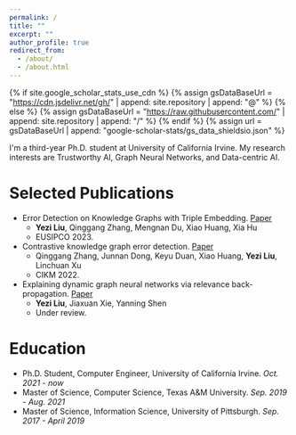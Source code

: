 ```yaml
---
permalink: /
title: ""
excerpt: ""
author_profile: true
redirect_from: 
  - /about/
  - /about.html
---
```


{% if site.google_scholar_stats_use_cdn %}
{% assign gsDataBaseUrl = "https://cdn.jsdelivr.net/gh/" | append: site.repository | append: "@" %}
{% else %}
{% assign gsDataBaseUrl = "https://raw.githubusercontent.com/" | append: site.repository | append: "/" %}
{% endif %}
{% assign url = gsDataBaseUrl | append: "google-scholar-stats/gs_data_shieldsio.json" %}

<span class='anchor' id='about-me'></span>

I'm a third-year Ph.D. student at University of California Irvine. My research interests are Trustworthy AI, Graph Neural Networks, and Data-centric AI. 

Selected Publications
======

- Error Detection on Knowledge Graphs with Triple Embedding. [Paper](https://ieeexplore.ieee.org/stamp/stamp.jsp?tp=&arnumber=10289852)
  - **Yezi Liu**, Qinggang Zhang, Mengnan Du, Xiao Huang, Xia Hu
  - EUSIPCO 2023.
- Contrastive knowledge graph error detection. [Paper](https://dl.acm.org/doi/pdf/10.1145/3511808.3557264)
  - Qinggang Zhang, Junnan Dong, Keyu Duan, Xiao Huang, **Yezi Liu**, Linchuan Xu
  - CIKM 2022.
- Explaining dynamic graph neural networks via relevance back-propagation. [Paper](https://arxiv.org/pdf/2207.11175.pdf)
  - **Yezi Liu**, Jiaxuan Xie, Yanning Shen
  - Under review.
 
Education
======

- Ph.D. Student, Computer Engineer, University of California Irvine. *Oct. 2021 - now*
- Master of Science, Computer Science, Texas A&M University.  *Sep. 2019 - Aug. 2021* 
- Master of Science, Information Science, University of Pittsburgh. *Sep. 2017 - April 2019*
